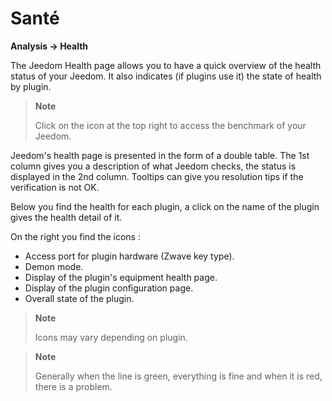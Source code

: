 # Santé

**Analysis → Health**

The Jeedom Health page allows you to have a quick overview of the health status of your Jeedom.
It also indicates (if plugins use it) the state of health by plugin.

> **Note**
>
> Click on the icon at the top right to access the benchmark of your Jeedom.

Jeedom&#39;s health page is presented in the form of a double table.
The 1st column gives you a description of what Jeedom checks, the status is displayed in the 2nd column.
Tooltips can give you resolution tips if the verification is not OK.

Below you find the health for each plugin, a click on the name of the plugin gives the health detail of it.

On the right you find the icons :

- Access port for plugin hardware (Zwave key type).
- Demon mode.
- Display of the plugin&#39;s equipment health page.
- Display of the plugin configuration page.
- Overall state of the plugin.

> **Note**
>
> Icons may vary depending on plugin.

> **Note**
>
> Generally when the line is green, everything is fine and when it is red, there is a problem.
